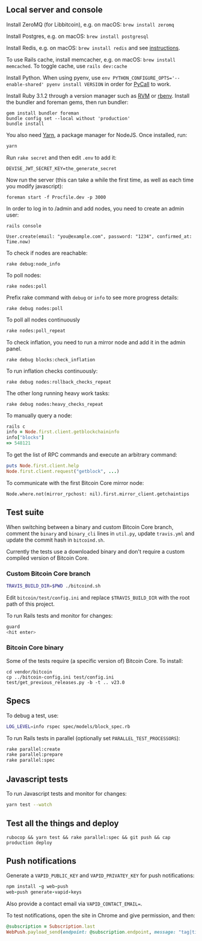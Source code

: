 ## Local server and console

Install ZeroMQ (for Libbitcoin), e.g. on macOS: `brew install zeromq`

Install Postgres, e.g. on macOS: `brew install postgresql`

Install Redis, e.g. on macOS: `brew install redis` and see [instructions](https://medium.com/@petehouston/install-and-config-redis-on-mac-os-x-via-homebrew-eb8df9a4f298).

To use Rails cache, install memcacher, e.g. on macOS: `brew install memcached`. To toggle cache, use `rails dev:cache`

Install Python. When using pyenv, use `env PYTHON_CONFIGURE_OPTS='--enable-shared' pyenv install VERSION` in order for [PyCall](https://github.com/mrkn/pycall.rb) to work.

Install Ruby 3.1.2 through a version manager such as [RVM](https://rvm.io) or [rbenv](https://github.com/rbenv/rbenv). Install
the bundler and foreman gems, then run bundler:

```
gem install bundler foreman
bundle config set --local without 'production'
bundle install
```

You also need [Yarn](https://yarnpkg.com/lang/en/docs/install/#mac-stable), a
package manager for NodeJS. Once installed, run:

```sh
yarn
```

Run `rake secret` and then edit `.env` to add it:

```
DEVISE_JWT_SECRET_KEY=the_generate_secret
```

Now run the server (this can take a while the first time, as well as each time you modify javascript):

```
foreman start -f Procfile.dev -p 3000
```

In order to log in to /admin and add nodes, you need to create an admin user:

```
rails console

User.create(email: "you@example.com", password: "1234", confirmed_at: Time.now)
```

To check if nodes are reachable:

```
rake debug:node_info
```

To poll nodes:

```
rake nodes:poll
```

Prefix rake command with `debug` or `info` to see more progress details:

```
rake debug nodes:poll
```

To poll all nodes continuously

```sh
rake nodes:poll_repeat
```

To check inflation, you need to run a mirror node and add it in the admin panel.

```
rake debug blocks:check_inflation
```

To run inflation checks continuously:

```
rake debug nodes:rollback_checks_repeat
```

The other long running heavy work tasks:

```
rake debug nodes:heavy_checks_repeat
```

To manually query a node:

```rb
rails c
info = Node.first.client.getblockchaininfo
info["blocks"]
=> 548121
```

To get the list of RPC commands and execute an arbitrary command:

```rb
puts Node.first.client.help
Node.first.client.request("getblock", ...)
```

To communicate with the first Bitcoin Core mirror node:

```
Node.where.not(mirror_rpchost: nil).first.mirror_client.getchaintips
```

## Test suite

When switching between a binary and custom Bitcoin Core branch, comment
the `binary` and `binary_cli` lines in `util.py`, update `travis.yml`
and update the commit hash in `bitcoind.sh`.

Currently the tests use a downloaded binary and don't require a custom compiled version of Bitcoin Core.

### Custom Bitcoin Core branch


```sh
TRAVIS_BUILD_DIR=$PWD ./bitcoind.sh
```

Edit `bitcoin/test/config.ini` and replace `$TRAVIS_BUILD_DIR` with the root path
of this project.

To run Rails tests and monitor for changes:

```sh
guard
<hit enter>
```

### Bitcoin Core binary

Some of the tests require (a specific version of) Bitcoin Core. To install:

```
cd vendor/bitcoin
cp ../bitcoin-config.ini test/config.ini
test/get_previous_releases.py -b -t .. v23.0
```

## Specs

To debug a test, use:

```sh
LOG_LEVEL=info rspec spec/models/block_spec.rb
```

To run Rails tests in parallel (optionally set `PARALLEL_TEST_PROCESSORS`):

```sh
rake parallel:create
rake parallel:prepare
rake parallel:spec
```

## Javascript tests

To run Javascript tests and monitor for changes:

```sh
yarn test --watch
```

## Test all the things and deploy

```
rubocop && yarn test && rake parallel:spec && git push && cap production deploy
```

## Push notifications

Generate a `VAPID_PUBLIC_KEY` and `VAPID_PRIVATEY_KEY` for push notifications:

```rb
npm install -g web-push
web-push generate-vapid-keys
```

Also provide a contact email via `VAPID_CONTACT_EMAIL=`.

To test notifications, open the site in Chrome and give permission, and then:

```rb
@subscription = Subscription.last
WebPush.payload_send(endpoint: @subscription.endpoint, message: "tag|title|body", p256dh: @subscription.p256dh, auth: @subscription.auth, vapid: { subject: "mailto:" + ENV.fetch('VAPID_CONTACT_EMAIL'), public_key: ENV.fetch('VAPID_PUBLIC_KEY') , private_key: ENV.fetch('VAPID_PRIVATE_KEY') }, ttl: 60 * 60)
```
